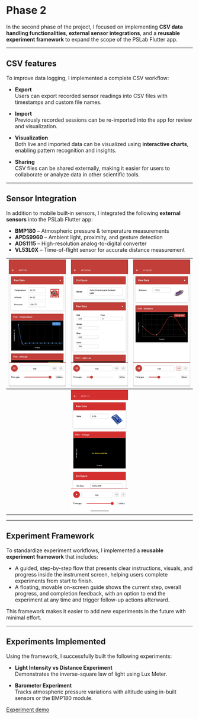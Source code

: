 # Phase 2

In the second phase of the project, I focused on implementing **CSV data handling functionalities**, **external sensor integrations**, and a **reusable experiment framework** to expand the scope of the PSLab Flutter app.

---

## CSV features

To improve data logging, I implemented a complete CSV workflow:

- **Export**  
  Users can export recorded sensor readings into CSV files with timestamps and custom file names.  

- **Import**  
  Previously recorded sessions can be re-imported into the app for review and visualization.  

- **Visualization**  
  Both live and imported data can be visualized using **interactive charts**, enabling pattern recognition and insights.  

- **Sharing**  
  CSV files can be shared externally, making it easier for users to collaborate or analyze data in other scientific tools.  


---

## Sensor Integration

In addition to mobile built‑in sensors, I integrated the following **external sensors** into the PSLab Flutter app:

- **BMP180** – Atmospheric pressure & temperature measurements  
- **APDS9960** – Ambient light, proximity, and gesture detection  
- **ADS1115** – High-resolution analog-to-digital converter  
- **VL53L0X** – Time-of-flight sensor for accurate distance measurement  


| <img width="250" alt="BMP180" src="/images/bmp180.png" /> | <img width="250" alt="APDS9960" src="/images/apds9960.png" /> | <img width="250" alt="VL53L0X" src="/images/vl53l0x.png" /> |
| --- | --- | --- |
| | <img width="250" alt="ADS1115" src="images/ads1115.png" /> | |

---

## Experiment Framework

To standardize experiment workflows, I implemented a **reusable experiment framework** that includes:

- A guided, step-by-step flow that presents clear instructions, visuals, and progress inside the instrument screen, helping users complete experiments from start to finish.
- A floating, movable on-screen guide shows the current step, overall progress, and completion feedback, with an option to end the experiment at any time and trigger follow-up actions afterward.  

This framework makes it easier to add new experiments in the future with minimal effort.  

---

## Experiments Implemented

Using the framework, I successfully built the following experiments:

- **Light Intensity vs Distance Experiment**  
  Demonstrates the inverse-square law of light using Lux Meter.  

- **Barometer Experiment**  
  Tracks atmospheric pressure variations with altitude using in-built sensors or the BMP180 module.  

[Experiment demo](images/experiment.mp4)
